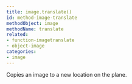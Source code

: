 ```yaml
---
title: image.translate()
id: method-image-translate
methodObject: image
methodName: translate
related:
- function-imagetranslate
- object-image
categories:
- image
---
```


Copies an image to a new location on the plane.